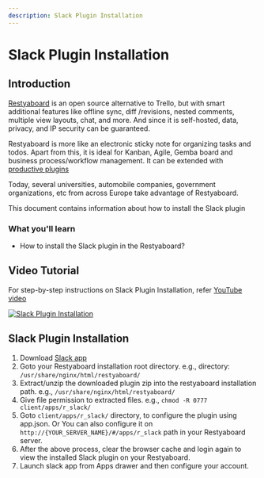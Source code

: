 ```yaml
---
description: Slack Plugin Installation
---
```


# Slack Plugin Installation

## Introduction

[Restyaboard](https://restya.com/board) is an open source alternative to Trello, but with smart additional features like offline sync, diff /revisions, nested comments, multiple view layouts, chat, and more. And since it is self-hosted, data, privacy, and IP security can be guaranteed.

Restyaboard is more like an electronic sticky note for organizing tasks and todos. Apart from this, it is ideal for Kanban, Agile, Gemba board and business process/workflow management. It can be extended with [productive plugins](https://restya.com/board/apps "productive plugins")

Today, several universities, automobile companies, government organizations, etc from across Europe take advantage of Restyaboard.

This document contains information about how to install the Slack plugin

### What you'll learn

*   How to install the Slack plugin in the Restyaboard?

## Video Tutorial

For step-by-step instructions on Slack Plugin Installation, refer [YouTube video](https://www.youtube.com/watch?v=hXrxCIsvacU "Watch video on Slack Plugin Installation")

[![Slack Plugin Installation](slack_installation.png "Slack plugin configuration")](https://www.youtube.com/watch?v=hXrxCIsvacU "Watch video on Slack Plugin Installation")

## Slack Plugin Installation

1.  Download [Slack app](https://restya.com/board/apps/r_slack "Slack app")
2.  Goto your Restyaboard installation root directory. e.g., directory: `/usr/share/nginx/html/restyaboard/`
3.  Extract/unzip the downloaded plugin zip into the restyaboard installation path. e.g., `/usr/share/nginx/html/restyaboard/`
4.  Give file permission to extracted files. e.g., `chmod -R 0777 client/apps/r_slack/`
5.  Goto `client/apps/r_slack/` directory, to configure the plugin using app.json. Or You can also configure it on `http://{YOUR_SERVER_NAME}/#/apps/r_slack` path in your Restyaboard server.
6.  After the above process, clear the browser cache and login again to view the installed Slack plugin on your Restyaboard.
7.  Launch slack app from Apps drawer and then configure your account.